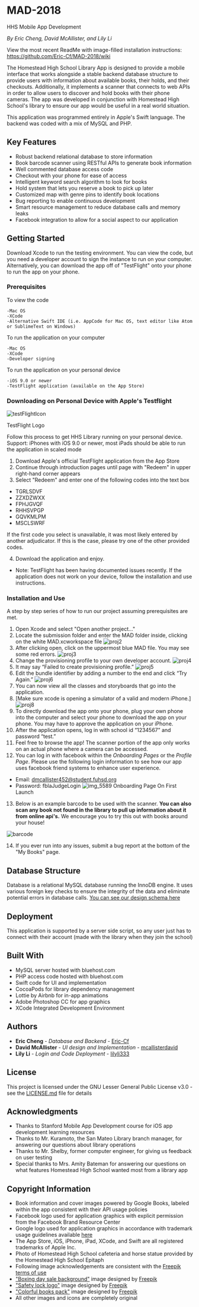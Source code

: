 # MAD-2018
HHS Mobile App Development

*By Eric Cheng, David McAllister, and Lily Li*

View the most recent ReadMe with image-filled installation instructions: https://github.com/Eric-Cf/MAD-2018/wiki

The Homestead High School Library App is designed to provide a mobile interface that works alongside a stable backend database structure to provide users with information about available books, their holds, and their checkouts. Additionally, it implements a scanner that connects to web APIs in order to allow users to discover and hold books with their phone cameras. The app was developed in conjunction with Homestead High School's library to ensure our app would be useful in a real world situation.

This application was programmed entirely in Apple's Swift language. The backend was coded with a mix of MySQL and PHP.

## Key Features

* Robust backend relational database to store information
* Book barcode scanner using RESTful APIs to generate book information
* Well commented database access code
* Checkout with your phone for ease of access
* Intelligent keyword search algorithm to look for books
* Hold system that lets you reserve a book to pick up later
* Customized map with genre pins to identify book locations
* Bug reporting to enable continuous development
* Smart resource management to reduce database calls and memory leaks
* Facebook integration to allow for a social aspect to our application

## Getting Started

Download Xcode to run the testing environment. You can view the code, but you need a developer account to sign the instance to run on your computer.
Alternatively, you can download the app off of "TestFlight" onto your phone to run the app on your phone.

### Prerequisites

To view the code
```
-Mac OS
-XCode
-Alternative Swift IDE (i.e. AppCode for Mac OS, text editor like Atom or SublimeText on Windows)
```
To run the application on your computer
```
-Mac OS
-XCode
-Developer signing
```

To run the application on your personal device
```
-iOS 9.0 or newer
-TestFlight application (available on the App Store)
```

### Downloading on Personal Device with Apple's Testflight
![testFlightIcon](https://developer.apple.com/assets/elements/icons/testflight/testflight-128x128_2x.png)

TestFlight Logo

Follow this process to get HHS Library running on your personal device.
Support: iPhones with iOS 9.0 or newer, most iPads should be able to run the application in scaled mode

1. Download Apple's official TestFlight application from the App Store
2. Continue through introduction pages until page with "Redeem" in upper right-hand corner appears
3. Select "Redeem" and enter one of the following codes into the text box
* TGRLSDVF
* ZZXDZWXX
* FPHJGVQF
* RHHSVPGP
* GQVKMLPM
* MSCLSWRF

If the first code you select is unavailable, it was most likely entered by another adjudicator. If this is the case, please try one of the other provided codes.

4. Download the application and enjoy.
* Note: TestFlight has been having documented issues recently. If the application does not work on your device, follow the installation and use instructions.

### Installation and Use

A step by step series of how to run our project assuming prerequisites are met.

1. Open Xcode and select "Open another project..."
2. Locate the submission folder and enter the MAD folder inside, clicking on the white MAD.xcworkspace file
![proj2](https://user-images.githubusercontent.com/26942890/36134916-905621ee-103c-11e8-9621-bcb171868d55.png)
3. After clicking open, click on the uppermost blue MAD file. You may see some red errors.
![proj3](https://user-images.githubusercontent.com/26942890/36134969-dc8501b6-103c-11e8-9f1c-d5ca45dbf508.png)
4. Change the provisioning profile to your own developer account.
![proj4](https://user-images.githubusercontent.com/26942890/36134994-086cf360-103d-11e8-93b8-e301b817adca.png)
5. It may say “Failed to create provisioning profile.”
![proj5](https://user-images.githubusercontent.com/26942890/36135007-1d194c96-103d-11e8-9f75-c50c5a08c301.png)
6. Edit the bundle identifier by adding a number to the end and click “Try Again.”
![proj6](https://user-images.githubusercontent.com/26942890/36135146-285446a0-103e-11e8-806c-633dc165cd75.png)
7. You can now view all the classes and storyboards that go into the application.
8. [Make sure xcode is opening a simulator of a valid and modern iPhone.]
![proj8](https://user-images.githubusercontent.com/26942890/36135164-3fcf4f0a-103e-11e8-9202-9f1eb4d07472.png)
9. To directly download the app onto your phone, plug your own phone into the computer and select your phone to download the app on your phone. You may have to approve the application on your iPhone.
10. After the application opens, log in with school id “1234567” and password “test.”
11. Feel free to browse the app!
The scanner portion of the app only works on an actual phone where a camera can be accessed.
12. You can log in with facebook within the *Onboarding Pages* or the *Profile Page*. Please use the following login information to see how our app uses facebook friend systems to enhance user experience.
* Email: dmcallister452@student.fuhsd.org
* Password: fblaJudgeLogin
![img_5589](https://user-images.githubusercontent.com/26942890/36135024-3baa4cb4-103d-11e8-9bbd-3068dd2de9d1.PNG)
Onboarding Page On First Launch

13. Below is an example barcode to be used with the scanner. 
**You can also scan any book not found in the library to pull up information about it from online api's.** We encourage you to try this out with books around your house!

![barcode](https://user-images.githubusercontent.com/26942890/36134449-b9bf6b56-1039-11e8-91f7-18aed490d548.gif)

14. If you ever run into any issues, submit a bug report at the bottom of the "My Books" page.

## Database Structure

Database is a relational MySQL database running the InnoDB engine. It uses various foreign key checks to ensure the integrity of the data and eliminate potential errors in database calls.
[You can see our design schema here](https://eric-cf.github.io/MAD-2018/)

## Deployment

This application is supported by a server side script, so any user just has to connect with their account (made with the library when they join the school)

## Built With

* MySQL server hosted with bluehost.com
* PHP access code hosted with bluehost.com
* Swift code for UI and implementation
* CocoaPods for library dependency management
* Lottie by Airbnb for in-app animations
* Adobe Photoshop CC for app graphics
* XCode Integrated Development Environment

## Authors

* **Eric Cheng** - *Database and Backend* - [Eric-Cf](https://github.com/Eric-Cf)
* **David McAllister** - *UI design and Implementation* - [mcallisterdavid](https://github.com/mcallisterdavid)
* **Lily Li** - *Login and Code Deployment* - [lilyli333](https://github.com/lilyli333)

## License

This project is licensed under the GNU Lesser General Public License v3.0 - see the [LICENSE.md](LICENSE.md) file for details

## Acknowledgments

* Thanks to Stanford Mobile App Development course for iOS app development learning resources
* Thanks to Mr. Kuramoto, the San Mateo Library branch manager, for answering our questions about library operations
* Thanks to Mr. Shelby, former computer engineer, for giving us feedback on user testing
* Special thanks to Mrs. Amity Bateman for answering our questions on what features Homestead High School wanted most from a library app

## Copyright Information

* Book information and cover images powered by Google Books, labeled within the app consistent with their API usage policies
* Facebook logo used for application graphics with explicit permission from the Facebook Brand Resource Center
* Google logo used for application graphics in accordance with trademark usage guidelines available [here](https://www.google.com/permissions/trademark/rules.html)
* The App Store, iOS, iPhone, iPad, XCode, and Swift are all registered trademarks of Apple Inc.
* Photo of Homestead High School cafeteria and horse statue provided by the Homestead High School Epitaph
* Following image acknowledgements are consistent with the [Freepik terms of use](freepik.com/terms_of_use)
* ["Boxing day sale background"](https://www.freepik.com/free-vector/boxing-day-sale-background_1442395.htm) image designed by [Freepik](freepik.com)
* ["Safety lock logo"](https://www.freepik.com/free-vector/safety-lock-logo_717950.htm#term=lock%20icon&page=1&position=9) image designed by [Freepik](freepik.com)
* ["Colorful books pack"](https://www.freepik.com/free-vector/colorful-books-pack_813860.htm#term=book&page=1&position=2) image designed by [Freepik](freepik.com)
* All other images and icons are completely original
